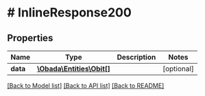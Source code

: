 # # InlineResponse200

## Properties

Name | Type | Description | Notes
------------ | ------------- | ------------- | -------------
**data** | [**\Obada\Entities\Obit[]**](Obit.md) |  | [optional] 

[[Back to Model list]](../../README.md#documentation-for-models) [[Back to API list]](../../README.md#documentation-for-api-endpoints) [[Back to README]](../../README.md)


